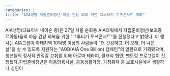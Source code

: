 ```yaml
---
categories: i
title: "AIA생명 자립준비청년 마음 건강 회복 위한 그루터기 토크콘서트 개최"
---
```

AIA생명(대표이사 네이슨 촹)은 27일 서울 순화동 AIA타워에서 자립준비청년(보호종료아동)들의 마음 건강 회복을 위한 "그루터기 토크콘서트"를 진행했다고 밝혔다. 이 행사는 AIA그룹이 아태지역 10억명 이상의 사람들이 "더 건강하고, 더 오래, 더 나은 삶"을 살 수 있도록 지원하는 "AOB(AIA One Billion) 캠페인"의 일환으로 기획됐으며, 청년들의 정서적 안정감 고취를 위해 아로마 테라피, 클래식 협연, 멘토링 프로그램이 진행됐다.자립준비청년은 아동양육시설, 공동생활가정, 가정위탁 등 보호시설에서 생활하다 성인이